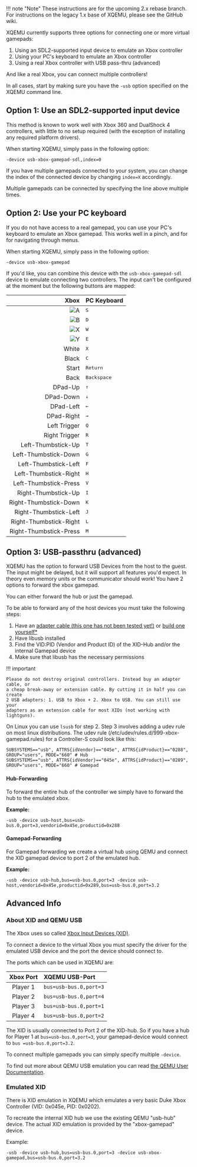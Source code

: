 !!! note "Note"
    These instructions are for the upcoming 2.x rebase branch. For instructions
    on the legacy 1.x base of XQEMU, please see the GitHub wiki.

XQEMU currently supports three options for connecting one or more virtual
gamepads:

1. Using an SDL2-supported input device to emulate an Xbox controller
1. Using your PC's keyboard to emulate an Xbox controller
1. Using a real Xbox controller with USB pass-thru (advanced)

And like a real Xbox, you can connect multiple controllers!

In all cases, start by making sure you have the `-usb` option specified on the
XQEMU command line.

## Option 1: Use an SDL2-supported input device

This method is known to work well with Xbox 360 and DualShock 4 controllers,
with little to no setup required (with the exception of installing any required
platform drivers).

When starting XQEMU, simply pass in the following option:

	-device usb-xbox-gamepad-sdl,index=0

If you have multiple gamepads connected to your system, you can change the index
of the connected device by changing `index=X` accordingly.

Multiple gamepads can be connected by specifying the line above multiple times.

## Option 2: Use your PC keyboard

If you do not have access to a real gamepad, you can use your PC's keyboard to
emulate an Xbox gamepad. This works well in a pinch, and for for navigating
through menus.

When starting XQEMU, simply pass in the following option:

	-device usb-xbox-gamepad

If you'd like, you can combine this device with the `usb-xbox-gamepad-sdl`
device to emulate connecting two controllers. The input can't be configured at
the moment but the following buttons are mapped:

| Xbox        | PC Keyboard     |
| ----------: | :-------------- |
| ![A](https://upload.wikimedia.org/wikipedia/commons/d/d2/Xbox_button_A.svg) | <kbd>S</kbd> |
| ![B](https://upload.wikimedia.org/wikipedia/commons/b/b8/Xbox_button_B.svg) | <kbd>D</kbd> |
| ![X](https://upload.wikimedia.org/wikipedia/commons/8/8c/Xbox_button_X.svg) | <kbd>W</kbd> |
| ![Y](https://upload.wikimedia.org/wikipedia/commons/d/df/Xbox_button_Y.svg) | <kbd>E</kbd> |
| White       | <kbd>X</kbd> |
| Black       | <kbd>C</kbd> |
| Start       | <kbd>Return</kbd> |
| Back        | <kbd>Backspace</kbd> |
| DPad-Up     | <kbd>&uarr;</kbd> |
| DPad-Down   | <kbd>&darr;</kbd> |
| DPad-Left   | <kbd>&larr;</kbd> |
| DPad-Right  | <kbd>&rarr;</kbd> |
| Left Trigger | <kbd>Q</kbd> |
| Right Trigger | <kbd>R</kbd> |
| Left-Thumbstick-Up | <kbd>T</kbd> |
| Left-Thumbstick-Down | <kbd>G</kbd> |
| Left-Thumbstick-Left | <kbd>F</kbd> |
| Left-Thumbstick-Right | <kbd>H</kbd> |
| Left-Thumbstick-Press | <kbd>V</kbd> |
| Right-Thumbstick-Up | <kbd>I</kbd> |
| Right-Thumbstick-Down | <kbd>K</kbd> |
| Right-Thumbstick-Left | <kbd>J</kbd> |
| Right-Thumbstick-Right | <kbd>L</kbd> |
| Right-Thumbstick-Press | <kbd>M</kbd> |

## Option 3: USB-passthru (advanced)

XQEMU has the option to forward USB Devices from the host to the guest. The
input might be delayed, but it will support all features you'd expect. In theory
even memory units or the communicator should work! You have 2 options to forward
the xbox gamepad.

You can either forward the hub or just the gamepad.

To be able to forward any of the host devices you must take the following steps:

1. Have an [adapter cable (this one has not been tested yet!)](http://www.amazon.com/XBOX-USB-Controller-Converter-Gamepad-Adapter/dp/B00CD0KFU0) or [build one yourself*](http://www.ocmodshop.com/how-to-use-an-xbox-controller-as-a-usb-pc-gamepad/3/)
2. Have libusb installed
3. Find the VID:PID (Vendor and Product ID) of the XID-Hub and/or the internal Gamepad device
4. Make sure that libusb has the necessary permissions

!!! important

	Please do not destroy original controllers. Instead buy an adapter cable, or
	a cheap break-away or extension cable. By cutting it in half you can create
	2 USB adapters: 1. USB to Xbox + 2. Xbox to USB. You can still use your
	adapters as an extension cable for most XIDs (not working with lightguns).

On Linux you can use `lsusb` for step 2. Step 3 involves adding a udev rule on
most linux distributions. The udev rule (/etc/udev/rules.d/999-xbox-
gamepad.rules) for a Controller-S could look like this:

	SUBSYSTEMS=="usb", ATTRS{idVendor}=="045e", ATTRS{idProduct}=="0288", GROUP="users", MODE="660" # Hub
	SUBSYSTEMS=="usb", ATTRS{idVendor}=="045e", ATTRS{idProduct}=="0289", GROUP="users", MODE="660" # Gamepad

#### Hub-Forwarding

To forward the entire hub of the controller we simply have to forward the hub to the emulated xbox.

**Example:**
```
-usb -device usb-host,bus=usb-bus.0,port=3,vendorid=0x45e,productid=0x288
```

#### Gamepad-Forwarding

For Gamepad forwarding we create a virtual hub using QEMU and connect the XID gamepad device to port 2 of the emulated hub.

**Example:**
```
-usb -device usb-hub,bus=usb-bus.0,port=3 -device usb-host,vendorid=0x45e,productid=0x289,bus=usb-bus.0,port=3.2
```

## Advanced Info

### About XID and QEMU USB

The Xbox uses so called [Xbox Input Devices (XID)](http://xboxdevwiki.net/Xbox_Input_Devices).

To connect a device to the virtual Xbox you must specify the driver for the
emulated USB device and the port the device should connect to.

The ports which can be used in XQEMU are:

| Xbox Port | XQEMU USB-Port         |
| :-------: | :--------------------- |
| Player 1  | `bus=usb-bus.0,port=3` |
| Player 2  | `bus=usb-bus.0,port=4` |
| Player 3  | `bus=usb-bus.0,port=1` |
| Player 4  | `bus=usb-bus.0,port=2` |

The XID is usually connected to Port 2 of the XID-hub. So if you have a hub for
Player 1 at `bus=usb-bus.0,port=3`, your gamepad-device would connect to `bus
=usb-bus.0,port=3.2`.

To connect multiple gamepads you can simply specify multiple `-device`.

To find out more about QEMU USB emulation you can read [the QEMU User
Documentation](http://qemu.weilnetz.de/qemu-doc.html#pcsys_005fusb).

### Emulated XID

There is XID emulation in XQEMU which emulates a very basic Duke Xbox Controller
(VID: 0x045e, PID: 0x0202).

To recreate the internal XID hub we use the existing QEMU "usb-hub" device.
The actual XID emulation is provided by the "xbox-gamepad" device.

Example:

	-usb -device usb-hub,bus=usb-bus.0,port=3 -device usb-xbox-gamepad,bus=usb-bus.0,port=3.2

